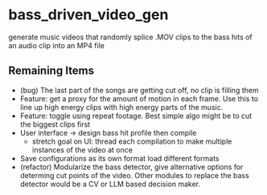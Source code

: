 # bass_driven_video_gen
generate music videos that randomly splice .MOV clips to the bass hits of an audio clip into an MP4 file

## Remaining Items
* (bug) The last part of the songs are getting cut off, no clip is filling them
* Feature: get a proxy for the amount of motion in each frame. Use this to line up high energy clips with high energy parts of the music.
* Feature: toggle using repeat footage. Best simple algo might be to cut the biggest clips first
* User interface -> design bass hit profile then compile
   * stretch goal on UI: thread each compilation to make multiple instances of the video at once
* Save configurations as its own format load different formats
* (refactor) Modularize the bass detector, give alternative options for determing cut points of the video. Other modules to replace the bass detector would be a CV or LLM based decision maker.
  
